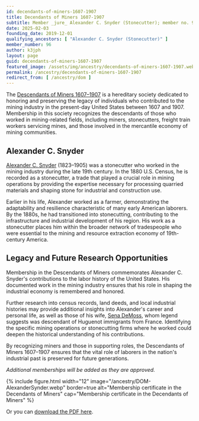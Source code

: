 ```yaml
---
id: decendants-of-miners-1607-1907
title: Decendants of Miners 1607-1907
subtitle: Member _jure_ Alexander C. Snyder (Stonecutter); member no. 96
date: 2025-02-03
founding_date: 2019-12-01
qualifying_ancestors: [ "Alexander C. Snyder (Stonecutter)" ]
member_number: 96
author: k3jph
layout: page
guid: decendants-of-miners-1607-1907
featured_image: /assets/img/ancestry/decendants-of-miners-1607-1907.webp
permalink: /ancestry/decendants-of-miners-1607-1907
redirect_from: [ /ancestry/dom ]
---
```


The [Descendants of Miners 1607–1907](https://www.descendantsofminers.org/) is a
hereditary society dedicated to  honoring and preserving the legacy of
individuals who contributed to the mining industry in the present-day  United
States between 1607 and 1907. Membership in this society recognizes the
descendants of those who worked in mining-related fields, including miners,
stonecutters, freight train workers servicing mines, and those involved in the
mercantile economy of mining communities.

## Alexander C. Snyder

[Alexander C. Snyder](https://www.wikitree.com/wiki/Snyder-19408) (1823–1905)
was a stonecutter who worked in the mining industry during the late 19th
century. In the 1880 U.S. Census, he is recorded as a stonecutter, a trade that
played a crucial role in mining operations by providing the expertise necessary
for processing quarried materials and shaping stone for industrial and
construction use. 

Earlier in his life, Alexander worked as a farmer, demonstrating the
adaptability and resilience characteristic of many early American laborers. By
the 1880s, he had transitioned into stonecutting, contributing to the
infrastructure and industrial development of his region. His work as a
stonecutter places him within the broader network of tradespeople who were
essential to the mining and resource extraction economy of 19th-century America.

## Legacy and Future Research Opportunities

Membership in the Descendants of Miners commemorates Alexander C. Snyder's
contributions to the labor history of the United States. His documented work in
the mining industry ensures that his role in shaping the industrial economy is
remembered and honored. 

Further research into census records, land deeds, and local industrial histories
may provide additional insights into Alexander's career and personal life, as
well as those of his wife, [Sena
DeMoss](https://www.wikitree.com/wiki/DeMoss-870), whom legend suggests was
descendant of Huguenot immigrants from France. Identifying the specific mining
operations or stonecutting firms where he worked could deepen the historical
understanding of his contributions.

By recognizing miners and those in supporting roles, the Descendants of Miners
1607–1907 ensures that the vital role of laborers in the nation's industrial
past is preserved for future generations.

*Additional memberships will be added as they are approved.*

{% include figure.html width="12"
   image="/ancestry/DOM-AlexanderSynder.webp" border=true
   alt="Membership certificate in the Decendants of Miners"
   cap="Membership certificate in the Decendants of Miners" %}
   
Or you can [download the PDF here](/assets/docs/ancestry/DOM-AlexanderSynder.pdf).

